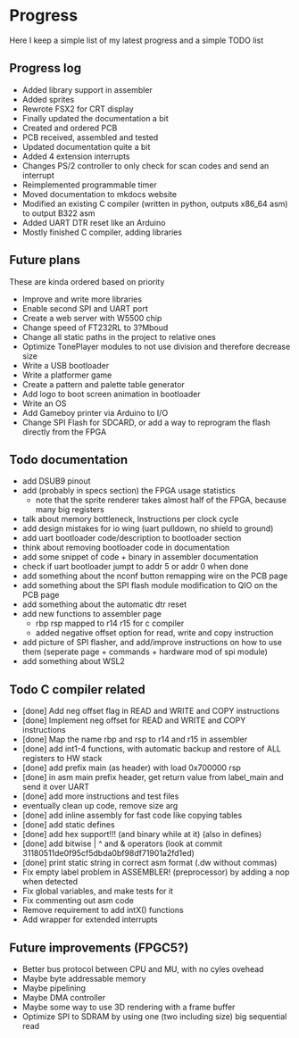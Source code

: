 # Progress
Here I keep a simple list of my latest progress and a simple TODO list

## Progress log
- Added library support in assembler
- Added sprites
- Rewrote FSX2 for CRT display
- Finally updated the documentation a bit
- Created and ordered PCB
- PCB received, assembled and tested
- Updated documentation quite a bit
- Added 4 extension interrupts
- Changes PS/2 controller to only check for scan codes and send an interrupt
- Reimplemented programmable timer
- Moved documentation to mkdocs website
- Modified an existing C compiler (written in python, outputs x86_64 asm) to output B322 asm
- Added UART DTR reset like an Arduino
- Mostly finished C compiler, adding libraries

## Future plans
These are kinda ordered based on priority

- Improve and write more libraries
- Enable second SPI and UART port
- Create a web server with W5500 chip
- Change speed of FT232RL to 3?Mboud
- Change all static paths in the project to relative ones
- Optimize TonePlayer modules to not use division and therefore decrease size
- Write a USB bootloader
- Write a platformer game
- Create a pattern and palette table generator
- Add logo to boot screen animation in bootloader
- Write an OS
- Add Gameboy printer via Arduino to I/O
- Change SPI Flash for SDCARD, or add a way to reprogram the flash directly from the FPGA

## Todo documentation
- add DSUB9 pinout
- add (probably in specs section) the FPGA usage statistics
	- note that the sprite renderer takes almost half of the FPGA, because many big registers
- talk about memory bottleneck, Instructions per clock cycle
- add design mistakes for io wing (uart pulldown, no shield to ground)
- add uart bootloader code/description to bootloader section
- think about removing bootloader code in documentation
- add some snippet of code + binary in assembler documentation
- check if uart bootloader jumpt to addr 5 or addr 0 when done
- add something about the nconf button remapping wire on the PCB page
- add something about the SPI flash module modification to QIO on the PCB page
- add something about the automatic dtr reset
- add new functions to assembler page
	- rbp rsp mapped to r14 r15 for c compiler
	- added negative offset option for read, write and copy instruction
- add picture of SPI flasher, and add/improve instructions on how to use them (seperate page + commands + hardware mod of spi module)
- add something about WSL2


## Todo C compiler related
- [done] Add neg offset flag in READ and WRITE and COPY instructions
- [done] Implement neg offset for READ and WRITE and COPY instructions
- [done] Map the name rbp and rsp to r14 and r15 in assembler
- [done] add int1-4 functions, with automatic backup and restore of ALL registers to HW stack
- [done] add prefix main (as header) with load 0x700000 rsp
- [done] in asm main prefix header, get return value from label_main and send it over UART
- [done] add more instructions and test files
- eventually clean up code, remove size arg
- [done] add inline assembly for fast code like copying tables
- [done] add static defines
- [done] add hex support!!! (and binary while at it) (also in defines)
- [done] add bitwise | ^ and & operators (look at commit 31180511de0f95cf5dbda0bf98df71901a2fd1ed)
- [done] print static string in correct asm format (.dw without commas)
- Fix empty label problem in ASSEMBLER! (preprocessor) by adding a nop when detected
- Fix global variables, and make tests for it
- Fix commenting out asm code
- Remove requirement to add intX() functions
- Add wrapper for extended interrupts


## Future improvements (FPGC5?)
- Better bus protocol between CPU and MU, with no cyles ovehead
- Maybe byte addressable memory
- Maybe pipelining
- Maybe DMA controller
- Maybe some way to use 3D rendering with a frame buffer
- Optimize SPI to SDRAM by using one (two including size) big sequential read